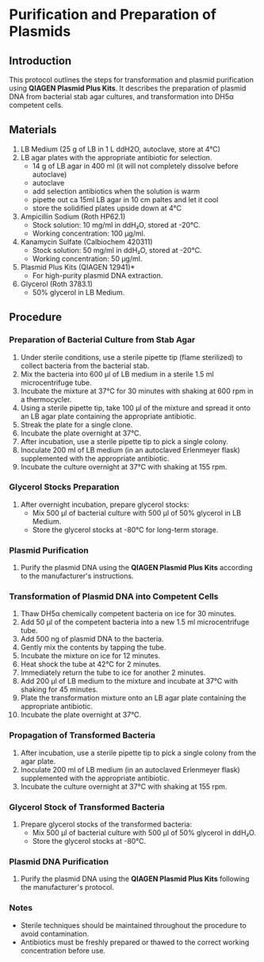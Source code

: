 # Purification and Preparation of Plasmids

## Introduction
This protocol outlines the steps for transformation and plasmid purification using **QIAGEN Plasmid Plus Kits**. It describes the preparation of plasmid DNA from bacterial stab agar cultures, and transformation into DH5α competent cells. 

## Materials

1. LB Medium (25 g of LB in 1 L ddH2O, autoclave, store at 4°C)
1. LB agar plates  with the appropriate antibiotic for selection.
   - 14 g of LB agar in 400 ml (it will not completely dissolve before autoclave)
   - autoclave
   - add selection antibiotics when the solution is warm
   - pipette out ca 15ml LB agar in 10 cm paltes and let it cool 
   - store the solidified plates upside down at 4°C
1. Ampicillin Sodium (Roth HP62.1)
   - Stock solution: 10 mg/ml in ddH₂O, stored at -20°C.  
   - Working concentration: 100 µg/ml.
1. Kanamycin Sulfate (Calbiochem 420311)
   - Stock solution: 50 mg/ml in ddH₂O, stored at -20°C.  
   - Working concentration: 50 µg/ml.
1. Plasmid Plus Kits (QIAGEN 12941)*
   - For high-purity plasmid DNA extraction.
1. Glycerol (Roth 3783.1)  
   - 50% glycerol in LB Medium.

## Procedure

### Preparation of Bacterial Culture from Stab Agar

1. Under sterile conditions, use a sterile pipette tip (flame sterilized) to collect bacteria from the bacterial stab.
1. Mix the bacteria into 600 µl of LB medium in a sterile 1.5 ml microcentrifuge tube.
1. Incubate the mixture at 37°C for 30 minutes with shaking at 600 rpm in a thermocycler.
1. Using a sterile pipette tip, take 100 µl of the mixture and spread it onto an LB agar plate containing the appropriate antibiotic.
1. Streak the plate for a single clone.
1. Incubate the plate overnight at 37°C.
1. After incubation, use a sterile pipette tip to pick a single colony.
1. Inoculate 200 ml of LB medium (in an autoclaved Erlenmeyer flask) supplemented with the appropriate antibiotic.
1. Incubate the culture overnight at 37°C with shaking at 155 rpm.

### Glycerol Stocks Preparation

1. After overnight incubation, prepare glycerol stocks:
   - Mix 500 µl of bacterial culture with 500 µl of 50% glycerol in LB Medium.
   - Store the glycerol stocks at -80°C for long-term storage.

### Plasmid Purification

1. Purify the plasmid DNA using the **QIAGEN Plasmid Plus Kits** according to the manufacturer's instructions.

### Transformation of Plasmid DNA into Competent Cells

1. Thaw DH5α chemically competent bacteria on ice for 30 minutes.
1. Add 50 µl of the competent bacteria into a new 1.5 ml microcentrifuge tube.
1. Add 500 ng of plasmid DNA to the bacteria.
1. Gently mix the contents by tapping the tube.
1. Incubate the mixture on ice for 12 minutes.
1. Heat shock the tube at 42°C for 2 minutes.
1. Immediately return the tube to ice for another 2 minutes.
1. Add 200 µl of LB medium to the mixture and incubate at 37°C with shaking for 45 minutes.
1. Plate the transformation mixture onto an LB agar plate containing the appropriate antibiotic.
1. Incubate the plate overnight at 37°C.


### Propagation of Transformed Bacteria

1. After incubation, use a sterile pipette tip to pick a single colony from the agar plate.
1. Inoculate 200 ml of LB medium (in an autoclaved Erlenmeyer flask) supplemented with the appropriate antibiotic.
1. Incubate the culture overnight at 37°C with shaking at 155 rpm.

### Glycerol Stock of Transformed Bacteria

1. Prepare glycerol stocks of the transformed bacteria:
   - Mix 500 µl of bacterial culture with 500 µl of 50% glycerol in ddH₂O.
   - Store the glycerol stocks at -80°C.

### Plasmid DNA Purification

1. Purify the plasmid DNA using the **QIAGEN Plasmid Plus Kits** following the manufacturer's protocol.

### Notes
- Sterile techniques should be maintained throughout the procedure to avoid contamination.
- Antibiotics must be freshly prepared or thawed to the correct working concentration before use.

